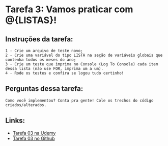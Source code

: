 # Tarefa 3: Vamos praticar com @{LISTAS}!

## Instruções da tarefa:

    1 - Crie um arquivo de teste novo;
    2 - Crie uma variável do tipo LISTA na seção de variáveis globais que contenha todos os meses do ano;
    3 - Crie um teste que imprima no Console (Log To Console) cada item dessa lista (não use FOR, imprima um a um).
    4 - Rode os testes e confira se logou tudo certinho!

## Perguntas dessa tarefa:
    Como você implementou? Conta pra gente! Cole os trechos do código criados/alterados.

## Links:
 - [Tarefa 03 na Udemy](https://www.udemy.com/course/automacao-de-testes-com-robot-framework-basico/learn/practice/1030430/submission#overview)
 - [Tarefa 03 no Github](https://github.com/carloseduardonit/Robot/tree/main/arquivo/Automa%C3%A7%C3%A3o%20de%20Testes%20com%20Robot%20Framework%20-%20B%C3%A1sico/Tarefas/Tarefa%203%20-%20Vamos%20praticar%20com%20%40%7BLISTAS%7D!)